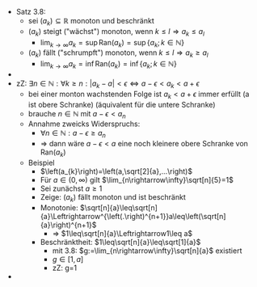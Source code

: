 - Satz 3.8:
	- sei $\left(a_{k}\right)\subseteq\mathbb{R}$ monoton und beschränkt
	- $\left(a_{k}\right)$ steigt ("wächst") monoton, wenn $k\leq l\Rightarrow a_{k}\leq a_{l}$
		- $\lim_{k\rightarrow\infty}a_{k}=\sup\text{Ran}\left(a_{k}\right)=\sup\left\lbrace a_{k};k\in\mathbb{N}\right\rbrace$
	- $\left(a_{k}\right)$ fällt ("schrumpft") monoton, wenn $k\leq l\Rightarrow a_{k}\geq a_{l}$
		- $\lim_{k\rightarrow\infty}a_{k}=\inf\text{Ran}\left(a_{k}\right)=\inf\left\lbrace a_{k};k\in\mathbb{N}\right\rbrace$
-
- zZ: $\exists n\in\mathbb{N}:\forall k\geq n:\left|a_{k}-a\right|<\epsilon\Leftrightarrow a-\epsilon<a_{k}<a+\epsilon$
	- bei einer monton wachstenden Folge ist $a_{k}<a+\epsilon$ immer erfüllt (a ist obere Schranke) (äquivalent für die untere Schranke)
	- brauche $n\in\mathbb{N}$ mit $a-\epsilon<a_{n}$
	- Annahme zweicks Widerspruchs:
		- $\forall n\in\mathbb{N}:a-\epsilon\geq a_{n}$
		- => dann wäre $a-\epsilon<a$ eine noch kleinere obere Schranke von $\text{Ran}\left(a_{k}\right)$
	- Beispiel
		- $\left(a_{k}\right)=\left(a,\sqrt[2]{a},...\right)$
		- Für $a\in\left(0,\infty\right)$ gilt $\lim_{n\rightarrow\infty}\sqrt[n]{5}=1$
		- Sei zunächst $a\geq1$
		- Zeige: $\left(a_{k}\right)$ fällt monoton und ist beschränkt
		- Monotonie: $\sqrt[n]{a}\leq\sqrt[n]{a}\Leftrightarrow^{\left(.\right)^{n+1}}a\leq\left(\sqrt[n]{a}\right)^{n+1}$
			- => $1\leq\sqrt[n]{a}\Leftrightarrow1\leq a$
		- Beschränktheit: $1\leq\sqrt[n]{a}\leq\sqrt[1]{a}$
			- mit 3.8: $g:=\lim_{n\rightarrow\infty}\sqrt[n]{a}$ existiert
			- $g\in\left\lbrack1,a\right\rbrack$
			- zZ: g=1
-